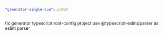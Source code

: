 ```yaml
---
"generator-single-spa": patch
---
```


fix generator typescript root-config project use @typescript-eslint/parser as eslint parser

